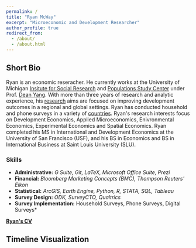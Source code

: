 ```yaml
---
permalink: /
title: "Ryan McWay"
excerpt: "Microeconomic and Development Researcher"
author_profile: true
redirect_from: 
  - /about/
  - /about.html
---
```


Short Bio
----
Ryan is an economic reseracher. He currently works at the University of Michigan [Insitute for Social Research](https://isr.umich.edu/) and [Populations Study Center](https://www.psc.isr.umich.edu/) under Prof. [Dean Yang](https://sites.lsa.umich.edu/deanyang/). With more than three years of research and analytic experience, his [research](/research/) aims are focused on improving development outcomes in a regional and global settings. Ryan has conducted household and phone surveys in a variety of [countries](/fieldwork/). Ryan's research interests focus on Development Economics, Applied Microeconomics, Enivronmental Economics, Experimental Economics and Spatial Economics. Ryan completed his MS in International and Development Economics at the University of San Francisco (USF), and his BS in Economics and BS in International Business at Saint Louis University (SLU).

### Skills
* **Administrative:** *G Suite, Git, LaTeX, Microsoft Office Suite, Prezi*
* **Financial:** *Bloomberg Marketing Concepts (BMC), Thompson Reuters' Eikon*
* **Statistical:** *ArcGIS, Earth Engine, Python, R, STATA, SQL, Tableau*
* **Survey Design:** *ODK, SurveyCTO, Qualtrics*
* **Survey Implementation:** Household Surveys, Phone Surveys, Digital Surveys*

[**Ryan's CV**](/cv/)

<div class="container-xl px-5">
        <h2>Timeline Visualization</h2>
    </div>
    <div class="container-xl px-5">
        <script type="text/javascript" src="https://www.gstatic.com/charts/loader.js"></script>
        <script type="text/javascript">
            google.charts.load("current", {packages:["timeline"]});
            google.charts.setOnLoadCallback(drawChart);
            function drawChart() {
                var container = document.getElementById('spec');
                var chart = new google.visualization.Timeline(container);
                var dataTable = new google.visualization.DataTable();
                dataTable.addColumn({ type: 'string', id: 'Room' });
                dataTable.addColumn({ type: 'string', id: 'Name' });
                dataTable.addColumn({ type: 'date', id: 'Start' });
                dataTable.addColumn({ type: 'date', id: 'End' });
                dataTable.addRows([
                [ 'Education', 'B.S. in Economics',              new Date(2000, 8, 25),  new Date(2004, 5, 28) ],
                [ 'Education', 'B.S. in International Business',  new Date(2013, 8, 25),  new Date(2015, 5, 28) ],
                [ 'Education', 'M.S. in International and Development Economics',        new Date(2019, 1, 21),  new Date(2019, 8, 23) ],
                [ 'Work',   'Apex',                              new Date(2004, 10, 1), new Date(2005, 10, 01) ],
                [ 'Work',   'Hallmark Cards',                    new Date(2006, 2, 10), new Date(2008, 2, 30) ],
                [ 'Work',   'First Global',                      new Date(2008, 3, 1), new Date(2009, 10, 30) ],
                [ 'Work',   'EPIK',                              new Date(2010, 1, 20), new Date(2013, 1, 20) ],
                [ 'Work',   'SFSU, DVC, USF, CCSF, MSU',         new Date(2015, 8, 25), new Date(2020, 6, 01) ],
                [ 'Work',   'Code with Corgis',                  new Date(2019, 2, 01), new Date(2020, 6, 01) ],
                [ 'Country',   'U.S.A.',                         new Date(2000, 8, 25), new Date(2005, 10, 01) ],
                [ 'Country',   'Hong Kong',                      new Date(2005, 10, 3), new Date(2009, 10, 30) ],
                [ 'Country',   'South Korea',                    new Date(2010, 1, 20), new Date(2013, 1, 20) ],
                [ 'Country',   'U.S.A.',                         new Date(2013, 1, 22), new Date(2020, 6, 01) ]]);
            var options = {
                timeline: { colorByRowLabel: true }
            };
            chart.draw(dataTable, options);
            }
        </script>
            <div id="spec" style="height: 200px;"></div>
    </div> 


